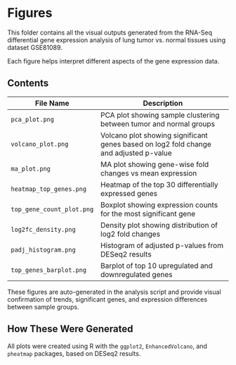# Figures

This folder contains all the visual outputs generated from the RNA-Seq differential gene expression analysis of lung tumor vs. normal tissues using dataset GSE81089.

Each figure helps interpret different aspects of the gene expression data.

##  Contents

| File Name                      | Description |
|-------------------------------|-------------|
| `pca_plot.png`                | PCA plot showing sample clustering between tumor and normal groups |
| `volcano_plot.png`           | Volcano plot showing significant genes based on log2 fold change and adjusted p-value |
| `ma_plot.png`                | MA plot showing gene-wise fold changes vs mean expression |
| `heatmap_top_genes.png`      | Heatmap of the top 30 differentially expressed genes |
| `top_gene_count_plot.png`    | Boxplot showing expression counts for the most significant gene |
| `log2fc_density.png`         | Density plot showing distribution of log2 fold changes |
| `padj_histogram.png`         | Histogram of adjusted p-values from DESeq2 results |
| `top_genes_barplot.png`      | Barplot of top 10 upregulated and downregulated genes |

These figures are auto-generated in the analysis script and provide visual confirmation of trends, significant genes, and expression differences between sample groups.

##  How These Were Generated

All plots were created using R with the `ggplot2`, `EnhancedVolcano`, and `pheatmap` packages, based on DESeq2 results.


